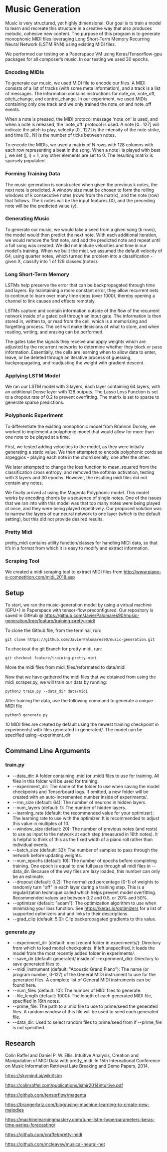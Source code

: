 # Music Generation 
Music is very structured, yet highly dimensional. Our goal is to train a model to learn and recreate this structure in a creative way that also produces melodic, cohesive new content. The purpose of this program is to generate monophonic MIDI files leveraging Long Short-Term Memory Recurring Neural Network (LSTM RNN) using existing MIDI files.

We performed our testing on a Paperspace VM using Keras/Tensorflow-gpu packages for all composer’s music. In our testing we used 30 epochs.

### Encoding MIDIs
To generate our music, we used MIDI file to encode our files. A MIDI consists of a list of tracks (with some meta information), and a track is a list of messages. The information contains instructions for note_on, note_off, pitch_change, and control_change. In our experiment, we used MIDIs containing only one track and we only trained the note_on and note_off events.

When a note is pressed, the MIDI protocol message 'note_on' is used, and when a note is released, the 'note_off' protocol is used. A note [0.. 127] will indicate the pitch to play, velocity [0.. 127] is the intensity of the note strike, and time [0.. N] is the number of ticks between notes.

To encode the MIDIs, we used a matrix of N rows with 128 columns with each row representing a beat in the song. When a note i is played with beat j, we set (j, i) = 1, any other elements are set to 0. The resulting matrix is sparsely populated.
### Forming Training Data
The music generation is constructed when given the previous k notes, the next note is predicted. A window size must be chosen to form the rolling windows of k consecutive notes (rows from the matrix), and the note (row) that follows. The k notes will be the input features (X), and the preceding note will be the predicted value (y).

### Generating Music
To generate our music, we would take a seed from a given song (k rows), the model would then predict the next note. With each additional iteration, we would remove the first note, and add the predicted note and repeat until a full song was created.
We did not include velocities and time in our model's training. When we built the midi, we assumed the default velocity of 64, using quarter notes, which turned the problem into a classification - given X, classify into 1 of 129 classes (notes).

### Long Short-Term Memory
LSTMs help preserve the error that can be backpropagated through time and layers. By maintaining a more constant error, they allow recurrent nets to continue to learn over many time steps (over 1000), thereby opening a channel to link causes and effects remotely.

LSTMs capture and contain information outside of the flow of the recurrent network inside of a gated cell through an input gate. The information is then stored in, written to, or read from the cell, which is a memorizing and forgetting process. The cell will make decisions of what to store, and when reading, writing, and erasing can be performed.

The gates take the signals they receive and apply weights which are adjusted by the recurrent networks to determine whether they block or pass information. Essentially, the cells are learning when to allow data to enter, leave, or be deleted through an iterative process of guessing, backpropagating, and readjusting the weight with gradient descent.

### Applying LSTM Model
We ran our LSTM model with 3 layers, each layer containing 64 layers, with an additional Dense layer with 128 outputs. The Lasso Loss Function is set to a dropout rate of 0.2 to prevent overfitting. The matrix is set to sparse to generate sparse predictions.

### Polyphonic Experiment
To differentiate the existing monophonic model from Brannon Dorsey, we worked to implement a polyphonic model that would allow for more than one note to be played at a time. 

First, we tested adding velocities to the model, as they were initially generating a static value. We then attempted to encode polyphonic cords as arpeggios - playing each note in the chord serially, one after the other. 

We later attempted to change the loss function to mean_squared from the classification cross entropy, and removed the softmax activation, testing with 3 layers and 30 epochs. However, the resulting midi files did not contain any notes.

We finally arrived at using the Magenta Polyphonic model. This model works by encoding chords by a sequence of single notes. One of the issues that we ran into with this model was that too many notes were being played at once, and they were being played repetitively. Our proposed solution was to narrow the layers of our neural network to one layer (which is the default setting), but this did not provide desired results.

### Pretty Midi
pretty_midi contains utility function/classes for handling MIDI data, so that it’s in a format from which it is easy to modify and extract information.
### Scraping Tool
We created a midi scraping tool to extract MIDI files from http://www.piano-e-competition.com/midi_2018.asp

## Setup
To start, we ran the music-generation model by using a virtual machine (GPU+) in Paperspace with tensor-flow preconfigured.
Our repository is saved in GitHub @
https://github.com/JavierPalomares90/music-generation/tree/feature/training-pretty-midi

To clone the Github file, from the terminal, run:
```
git clone https://github.com/JavierPalomares90/music-generation.git
```
To checkout the git Branch for pretty-midi, run:
```
git checkout feature/training-pretty-midi
```

Move the midi files from midi_files/reformated to data/midi

Now that we have gathered the midi files that we obtained from using the midi_scraper.py, we will train our data by running:
```
python3 train.py --data_dir data/midi
```

After training the data, use the following command to generate a unique MIDI file
```
python3 generate.py
```
10 MIDI files are created by default using the newest training checkpoint in experiments/ with files generated in generated/. The model can be specified using –experiment_dir


## Command Line Arguments
### train.py
*	--data_dir: A folder containing .mid (or .midi) files to use for training. All files in this folder will be used for training.
*	--experiment_dir: The name of the folder to use when saving the model checkpoints and Tensorboard logs. If omitted, a new folder will be created with an auto-incremented number inside of experiments/.
*	--rnn_size (default: 64): The number of neurons in hidden layers.
*	--num_layers (default: 1): The number of hidden layers.
*	--learning_rate (default: the recommended value for your optimizer): The learning rate to use with the optimizer. It is recommended to adjust this value in multiples of 10.
*	--window_size (default: 20): The number of previous notes (and rests) to use as input to the network at each step (measured in 16th notes). It is helpful to think of this as the fixed width of a piano roll rather than individual events.
*	--batch_size (default: 32): The number of samples to pass through the network before updating weights.
*	--num_epochs (default: 10): The number of epochs before completing training. One epoch is equal to one full pass through all midi files in --data_dir. Because of the way files are lazy loaded, this number can only be an estimate.
*	--dropout (default: 0.2): The normalized percentage (0-1) of weights to randomly turn "off" in each layer during a training step. This is a regularization technique called which helps prevent model overfitting. Recommended values are between 0.2 and 0.5, or 20% and 50%.
*	--optimizer (default: "adam"): The optimization algorithm to use when minimizing your loss function. See https://keras.io/optimizers for a list of supported optimizers and and links to their descriptions.
*	--grad_clip (default: 5.0): Clip backpropagated gradients to this value.
### generate.py

*	--experiment_dir (default: most recent folder in experiments/): Directory from which to load model checkpoints. If left unspecified, it loads the model from the most recently added folder in experiments/.
*	--save_dir (default: generated/ inside of --experiment_dir): Directory to save generated files to.
*	--midi_instrument (default: "Acoustic Grand Piano"): The name (or program number, 0-127) of the General MIDI instrument to use for the generated files. A complete list of General MIDI instruments can be found here.
*	--num_files (default: 10): The number of MIDI files to generate.
*	--file_length (default: 1000): The length of each generated MIDI file, specified in 16th notes.
*	--prime_file: The path to a .mid file to use to prime/seed the generated files. A random window of this file will be used to seed each generated file.
*	--data_dir: Used to select random files to prime/seed from if --prime_file is not specified.

## Research
Colin Raffel and Daniel P. W. Ellis. Intuitive Analysis, Creation and Manipulation of MIDI Data with pretty_midi. In 15th International Conference on Music Information Retrieval Late Breaking and Demo Papers, 2014.

https://skymind.ai/wiki/lstm

https://colinraffel.com/publications/ismir2014intuitive.pdf

https://github.com/tensorflow/magenta

https://brangerbriz.com/blog/using-machine-learning-to-create-new-melodies

https://machinelearningmastery.com/tune-lstm-hyperparameters-keras-time-series-forecasting/

https://github.com/craffel/pretty-midi

https://github.com/mcleavey/musical-neural-net

